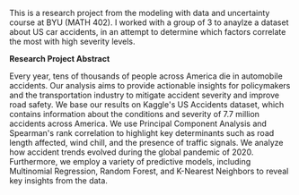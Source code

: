 This is a research project from the modeling with data and uncertainty course at BYU (MATH 402). I worked with a group of 3 to anaylze a dataset about US car accidents, in an attempt to determine which factors correlate the most with high severity levels.

**Research Project Abstract**

Every year, tens of thousands of people across America die in automobile accidents. Our analysis aims to provide actionable insights for policymakers and the transportation industry to mitigate accident severity and improve road safety. We base our results on Kaggle's US Accidents dataset, which contains information about the conditions and severity of 7.7 million accidents across America. We use Principal Component Analysis and Spearman's rank correlation to highlight key determinants such as road length affected, wind chill, and the presence of traffic signals. We analyze how accident trends evolved during the global pandemic of 2020. Furthermore, we employ a variety of predictive models, including Multinomial Regression, Random Forest, and K-Nearest Neighbors to reveal key insights from the data.
